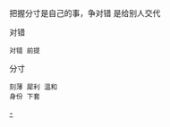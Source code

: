 
把握分寸是自己的事，争对错 是给别人交代

对错
```
对错 前提
```

分寸
```
刻薄 犀利 温和
身份 下套
```

[-](https://github.com/7900ms/000nottheater_deserted_systemlibrary/blob/master/supplementary/chain-week-授权.md#自己事够忙-在自己的身份上把握分寸-晋级身份)

